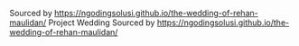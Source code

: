 Sourced by https://ngodingsolusi.github.io/the-wedding-of-rehan-maulidan/
Project Wedding
Sourced by https://ngodingsolusi.github.io/the-wedding-of-rehan-maulidan/
